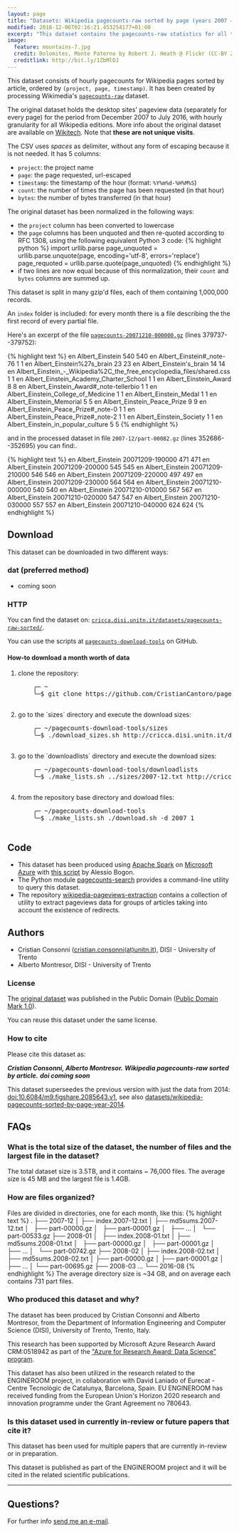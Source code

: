```yaml
---
layout: page
title: "Datasets: Wikipedia pagecounts-raw sorted by page (years 2007 – 2016)"
modified: 2018-12-06T02:16:21.453254177+01:00
excerpt: "This dataset contains the pagecounts-raw statistics for all the Wikimedia projects sorted by page 2007-2016"
image:
  feature: mountains-7.jpg
  credit: Dolomites, Monte Paterno by Robert J. Heath @ Flickr (CC-BY 2.0)
  creditlink: http://bit.ly/1ZbMlDJ
---
```


This dataset consists of hourly pagecounts for Wikipedia pages sorted by article, ordered by `(project, page, timestamp)`. It has been created by processing Wikimedia's [`pagecounts-raw`](https://dumps.wikimedia.org/other/pagecounts-raw/) dataset.

The original dataset holds the desktop sites' pageview data (separately for every page) for the period from December 2007 to July 2016, with hourly granularity for all Wikipedia editions. More info about the original dataset are available on [Wikitech](https://wikitech.wikimedia.org/wiki/Analytics/Archive/Data/Pagecounts-raw). Note that **these are not unique visits**.

The CSV uses *spaces* as delimiter, without any form of escaping because it is not needed. It has 5 columns:

* `project`: the project name
* `page`: the page requested, url-escaped
* `timestamp`: the timestamp of the hour (format: `%Y%m%d-%H%M%S`)
* `count`: the number of times the page has been requested (in that hour)
* `bytes`: the number of bytes transferred (in that hour)

The original dataset has been normalized in the following ways:

* the `project` column has been converted to lowercase
* the `page` columns has been unquoted and then re-quoted according to RFC 1308,
using the following equivalent Python 3 code:
{% highlight python %}
import urllib.parse
page_unquoted = urllib.parse.unquote(page, encoding='utf-8',
    errors='replace')
page_requoted = urllib.parse.quote(page_unquoted)
{% endhighlight %}
* if two lines are now equal because of this normalization, their `count` and
`bytes` columns are summed up.

This dataset is split in many gzip'd files, each of them containing 1,000,000 records.

An `index` folder is included: for every month there is a file describing the the first record of every partial file.

Here's an excerpt of the file [`pagecounts-20071210-000000.gz`](https://dumps.wikimedia.org/other/pagecounts-raw/2007/2007-12/pagecounts-20071210-000000.gz) (lines 379737--379752)<a class="collapsible inactive" id='pagecounts-raw_sample' href="#"></a>:
<div class="collapsible" id='pagecounts-raw_sample'>
{% highlight text %}
en Albert_Einstein 540 540
en Albert_Einstein#_note-76 1 1
en Albert_Einstein%27s_brain 23 23
en Albert_Einstein's_brain 14 14
en Albert_Einstein_-_Wikipedia%2C_the_free_encyclopedia_files/shared.css 1 1
en Albert_Einstein_Academy_Charter_School 1 1
en Albert_Einstein_Award 8 8
en Albert_Einstein_Award#_note-tellerbio 1 1
en Albert_Einstein_College_of_Medicine 1 1
en Albert_Einstein_Medal 1 1
en Albert_Einstein_Memorial 5 5
en Albert_Einstein_Peace_Prize 9 9
en Albert_Einstein_Peace_Prize#_note-0 1 1
en Albert_Einstein_Peace_Prize#_note-2 1 1
en Albert_Einstein_Society 1 1
en Albert_Einstein_in_popular_culture 5 5
{% endhighlight %}
</div>

and in the processed dataset in file `2007-12/part-00082.gz` (lines 352686--352695) you can find:<a class="collapsible inactive" id='pagecounts-raw-sorted_sample' href="#"></a>.
<div class="collapsible" id='pagecounts-raw-sorted_sample'>
{% highlight text %}
en Albert_Einstein 20071209-190000 471 471
en Albert_Einstein 20071209-200000 545 545
en Albert_Einstein 20071209-210000 546 546
en Albert_Einstein 20071209-220000 497 497
en Albert_Einstein 20071209-230000 564 564
en Albert_Einstein 20071210-000000 540 540
en Albert_Einstein 20071210-010000 567 567
en Albert_Einstein 20071210-020000 547 547
en Albert_Einstein 20071210-030000 557 557
en Albert_Einstein 20071210-040000 624 624
{% endhighlight %}
</div>

## Download

This dataset can be downloaded in two different ways:

### dat (preferred method)

* coming soon

### HTTP

You can find the dataset on: [`cricca.disi.unitn.it/datasets/pagecounts-raw-sorted/`](http://cricca.disi.unitn.it/datasets/pagecounts-raw-sorted/).

You can use the scripts at [`pagecounts-download-tools`](https://github.com/CristianCantoro/pagecounts-download-tools) on GitHub.

#### How-to download a month worth of data

<ol>
  <li>
    clone the repository:
    <pre>
    ╭─ ~
    ╰─$ git clone https://github.com/CristianCantoro/pagecounts-download-tools
    </pre>
  </li>
  <li>
    go to the `sizes` directory and execute the download sizes:
    <pre>
    ╭─ ~/pagecounts-download-tools/sizes
    ╰─$ ./download_sizes.sh http://cricca.disi.unitn.it/datasets/pagecounts-raw-sorted/
    </pre>
  </li>
  <li>
    go to the `downloadlists` directory and execute the download sizes:
    <pre>
    ╭─ ~/pagecounts-download-tools/downloadlists
    ╰─$ ./make_lists.sh ../sizes/2007-12.txt http://cricca.disi.unitn.it/datasets/pagecounts-raw-sorted/
    </pre>
  </li>
  <li>
    from the repository base directory and dowload files:
    <pre>
    ╭─ ~/pagecounts-download-tools
    ╰─$ ./make_lists.sh ./download.sh -d 2007 1
    </pre>
  </li>
</ol>

## Code

* This dataset has been produced using [Apache Spark](https://spark.apache.org/)
  on [Microsoft Azure](https://azure.microsoft.com/)
  with [this script](https://gist.github.com/youtux/13353862ac4227c4baf2) by Alessio Bogon.
* The Python module [pagecounts-search](https://github.com/youtux/pagecounts-search)
  provides a command-line utility to query this dataset.
* The repository [wikipedia-pageviews-extraction](https://github.com/NGI4eu/engineroom-wikipedia-pageviews-extraction) contains a collection of utility to extract pageviews
data for groups of articles taking into account the existence of redirects.

## Authors

* Cristian Consonni ([cristian.consonni(at)unitn.it](mailto:cristian.consonni(at)unitn(dot)it)), DISI - University of Trento
* Alberto Montresor, DISI - University of Trento

### License

The [original dataset](https://dumps.wikimedia.org/other/pagecounts-raw/) was
published in the Public Domain ([Public Domain Mark 1.0](http://creativecommons.org/publicdomain/mark/1.0/)).

You can reuse this dataset under the same license.

### How to cite

Please cite this dataset as:

***Cristian Consonni, Alberto Montresor.***
***Wikipedia pagecounts-raw sorted by article.***
***doi coming soon***

This dataset superseedes the previous version with just the data from 2014:
[doi:10.6084/m9.figshare.2085643.v1](https://dx.doi.org/10.6084/m9.figshare.2085643.v1),
see also [datasets/wikipedia-pagecounts-sorted-by-page-year-2014](http://disi.unitn.it/~consonni/datasets/wikipedia-pagecounts-sorted-by-page-year-2014/).

## FAQs

### What is the total size of the dataset, the number of files and the largest file in the dataset?

The total dataset size is 3.5TB, and it contains ~ 76,000 files. The average size is 45 MB and the largest file is 1.4GB.

### How are files organized?

Files are divided in directories, one for each month, like this:
{% highlight text %}
.
├── 2007-12
│   ├── index.2007-12.txt
│   ├── md5sums.2007-12.txt
│   ├── part-00000.gz
│   ├── part-00001.gz
│   ├── ...
│   └── part-00533.gz
├── 2008-01
│   ├── index.2008-01.txt
│   ├── md5sums.2008-01.txt
│   ├── part-00000.gz
│   ├── part-00001.gz
│   ├── ...
│   └── part-00742.gz
├── 2008-02
│   ├── index.2008-02.txt
│   ├── md5sums.2008-02.txt
│   ├── part-00000.gz
│   ├── part-00001.gz
│   ├── ...
│   └── part-00695.gz
├── 2008-03
...
└── 2016-08
{% endhighlight %}
The average directory size is ~34 GB, and on average each contains 731 part files.

### Who produced this dataset and why?

The dataset has been produced by Cristian Consonni and Alberto Montresor, from the Department of Information Engineering and Computer Science (DISI), University of Trento, Trento, Italy.

This research has been supported by Microsoft Azure Research Award CRM:0518942 as part of the ["Azure for Research Award: Data Science" program](https://www.microsoft.com/en-us/research/academic-program/data-science-award/).

This dataset has also been utilized in the research related to the ENGINEROOM project, in collaboration with David Laniado of Eurecat - Centre Tecnològic de Catalunya, Barcelona, Spain. EU ENGINEROOM has received funding from the European Union's Horizon 2020 research and innovation programme under the Grant Agreement no 780643.

### Is this dataset used in currently in-review or future papers that cite it?

This dataset has been used for multiple papers that are currently in-review or in preparation.

This dataset is published as part of the ENGINEROOM project and it will be cited in the related scientific publications.

---

## Questions?

For further info <a href="mailto:cristian.consonni(at)unitn(dot)it" target="_blank">send me an e-mail</a>.

